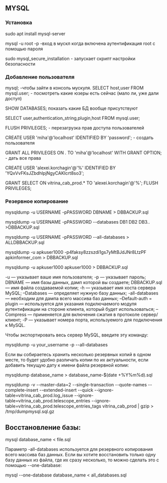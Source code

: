 ## MYSQL

### Установка

sudo apt install mysql-server

mysql -u root -p -вход в мускл когда включена аутентификация root с помощью пароля

sudo mysql_secure_installation - запускает скрипт настройки безопасности

### Добавление пользователя 

mysql; -чтобы зайти в консоль мускуля.
SELECT host,user FROM mysql.user;  - посмотреть какие юзеры есть сейчас (мало ли, уже дали доступ)

SHOW DATABASES;  показать какие БД вообще присутствуют 

SELECT user,authentication_string,plugin,host FROM mysql.user;

FLUSH PRIVILEGES; - перезагрузка прав доступа пользователей

CREATE USER 'miha'@'localhost' IDENTIFIED BY 'password'; - создать пользователя
 
GRANT ALL PRIVILEGES ON *.* TO 'miha'@'localhost' WITH GRANT OPTION; - дать все права

CREATE USER 'alexei.korchagin'@'%' IDENTIFIED BY 'YQxVvFKsJZbdhlpjNgyCAKIcrt8so3';

GRANT SELECT  ON vitrina_cab_prod.* TO 'alexei.korchagin'@'%'; FLUSH PRIVILEGES; 

### Резервное копирование 

mysqldump -u USERNAME -pPASSWORD DBNAME > DBBACKUP.sql

mysqldump -u USERNAME -pPASSWORD --databases DB1 DB2 DB3.. >DBBACKUP.sql

mysqldump -u USERNAME -pPASSWORD --all-databases > ALLDBBACKUP.sql

mysqldump -u apkuser1000 -p4faksy8zzszdi1gs7yMtBJdJNr8LtzPF  apkinformer_com > DBBACKUP.sql

mysqldump -u apkuser1000  apkuser1000 > DBBACKUP.sql

-u — указывает ваше имя пользователя;
-p — указывает пароль;
DBNAME — имя базы данных, дамп которой вы создаете;
DBBACKUP.sql — имя файла создаваемой копии;
-h — указывает имя хоста сервера MySQL;
–Databases — определяет нужную базу данных;
-all-databases — необходим для дампа всего массива баз данных;
–Default-auth = plugin — используется для указания подключаемого модуля аутентификации на стороне клиента, который будет использоваться;
–Compress — применяется для включения сжатия в протоколе сервер/клиент;
-P — указывает номера порта, используемого для подключения к MySQL.

Чтобы экспортировать весь сервер MySQL, введите эту команду:

mysqldump -u your_username -p --all-databases

Если вы собираетесь хранить несколько резервных копий в одном месте, то будет удобно различать копии по их актуальности, если добавить текущую дату к имени файла резервной копии:

mysqldump database_name > database_name-$(date +%Y%m%d).sql


mysqldump -v --master-data=2 --single-transaction --quote-names --complete-insert --extended-insert --quick --ignore-table=vitrina_cab_prod.log_issue --ignore-table=vitrina_cab_prod.telescope_entries --ignore-table=vitrina_cab_prod.telescope_entries_tags vitrina_cab_prod | gzip > /tmp/dumpmysql.sql.gz


## Восстановление базы:

mysql  database_name < file.sql

Параметр -all-databases используется для резервного копирования всего массива баз данных. Если вы хотите восстановить только одну базу данных из файла, где их сразу несколько, то можно сделать это с помощью --one-database:

mysql --one-database database_name < all_databases.sql
